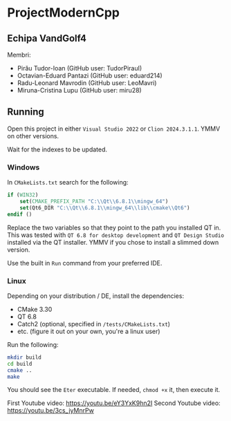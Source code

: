# ProjectModernCpp

## Echipa VandGolf4

Membri:

* Pirău Tudor-Ioan (GitHub user: TudorPirauI)
* Octavian-Eduard Pantazi (GitHub user: eduard214)
* Radu-Leonard Mavrodin (GitHub user: LeoMavri)
* Miruna-Cristina Lupu (GitHub user: miru28)

## Running

Open this project in either `Visual Studio 2022` or `Clion 2024.3.1.1`. YMMV on other versions.

Wait for the indexes to be updated.

### Windows

In `CMakeLists.txt` search for the following:

```cmake
if (WIN32)
    set(CMAKE_PREFIX_PATH "C:\\Qt\\6.8.1\\mingw_64")
    set(Qt6_DIR "C:\\Qt\\6.8.1\\mingw_64\\lib\\cmake\\Qt6")
endif ()
```

Replace the two variables so that they point to the path you installed QT in. This was tested with
`QT 6.8 for desktop development` and `QT Design Studio` installed via the QT installer. YMMV if you chose to install a
slimmed down version.

Use the built in `Run` command from your preferred IDE.

### Linux

Depending on your distribution / DE, install the dependencies:

* CMake 3.30
* QT 6.8
* Catch2 (optional, specified in `/tests/CMakeLists.txt`)
* etc. (figure it out on your own, you're a linux user)

Run the following:
```bash
mkdir build
cd build
cmake ..
make
```
You should see the `Eter` executable. If needed, `chmod +x` it, then execute it.

First Youtube video: https://youtu.be/eY3YxK9hn2I
Second Youtube video: https://youtu.be/3cs_jyMnrPw
